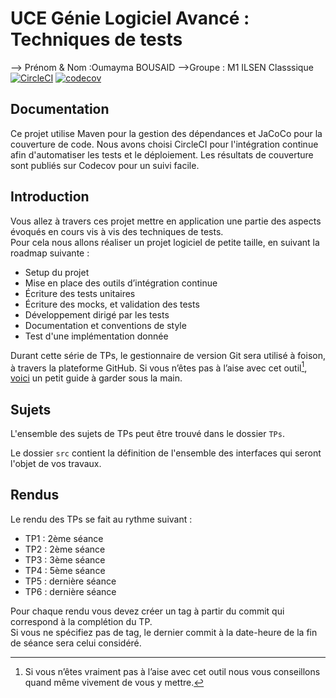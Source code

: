# UCE Génie Logiciel Avancé : Techniques de tests

--> Prénom & Nom :Oumayma BOUSAID
-->Groupe : M1 ILSEN Classsique 
[![CircleCI](https://dl.circleci.com/status-badge/img/gh/OumaYma199/ceri-m1-techniques-de-test/tree/master.svg?style=svg)](https://dl.circleci.com/status-badge/redirect/gh/OumaYma199/ceri-m1-techniques-de-test/tree/master)
[![codecov](https://codecov.io/github/OumaYma199/ceri-m1-techniques-de-test/graph/badge.svg?token=4IGQXO1YWH)](https://codecov.io/github/OumaYma199/ceri-m1-techniques-de-test)

## Documentation

Ce projet utilise Maven pour la gestion des dépendances et JaCoCo pour la couverture de code. Nous avons choisi CircleCI pour l'intégration continue afin d'automatiser les tests et le déploiement. Les résultats de couverture sont publiés sur Codecov pour un suivi facile.

## Introduction

Vous allez à travers ces projet mettre en application une partie des aspects évoqués en cours vis à vis des techniques de tests.  
Pour cela nous allons réaliser un projet logiciel de petite taille, en suivant la roadmap suivante : 
- Setup du projet
- Mise en place des outils d’intégration continue
- Écriture des tests unitaires
- Écriture des mocks, et validation des tests
- Développement dirigé par les tests
- Documentation et conventions de style
- Test d'une implémentation donnée

Durant cette série de TPs, le gestionnaire de version Git sera utilisé à foison, à travers la plateforme GitHub. Si vous n’êtes pas à l’aise avec cet outil[^1], [voici](http://rogerdudler.github.io/git-guide/) un petit guide à garder sous la main.

## Sujets

L'ensemble des sujets de TPs peut être trouvé dans le dossier `TPs`.

Le dossier `src` contient la définition de l'ensemble des interfaces qui seront l'objet de vos travaux.

## Rendus

Le rendu des TPs se fait au rythme suivant :

- TP1 : 2ème séance
- TP2 : 2ème séance
- TP3 : 3ème séance
- TP4 : 5ème séance
- TP5 : dernière séance
- TP6 : dernière séance

Pour chaque rendu vous devez créer un tag à partir du commit qui correspond à la complétion du TP.  
Si vous ne spécifiez pas de tag, le dernier commit à la date-heure de la fin de séance sera celui considéré.

[^1]: Si vous n’êtes vraiment pas à l’aise avec cet outil nous vous conseillons quand même vivement de vous y mettre.








